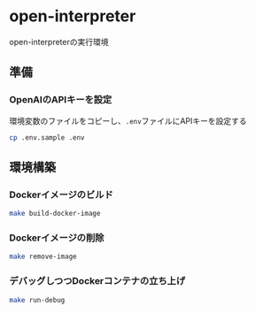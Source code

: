 # open-interpreter
open-interpreterの実行環境

## 準備

### OpenAIのAPIキーを設定

環境変数のファイルをコピーし、`.env`ファイルにAPIキーを設定する

```bash
cp .env.sample .env
```

## 環境構築

### Dockerイメージのビルド

```bash
make build-docker-image
```

### Dockerイメージの削除

```bash
make remove-image
```

### デバッグしつつDockerコンテナの立ち上げ

```bash
make run-debug
```
